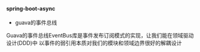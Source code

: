 #### spring-boot-async

- guava的事件总线

Guava的事件总线EventBus库是事件发布订阅模式的实现，让我们能在领域驱动设计(DDD)中
以事件的弱引用本质对我们的模块和领域边界很好的解耦设计